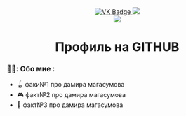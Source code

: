 <div id="badges" align="center">
<a href="https://vk.com/damir_mustang">
<img src ="http://img.shields.io/badge/VK-blue?style=for-the-badge&logo=VK&logoColor=white" alt="VK Badge"/>
</a>

<a href="https://mail.google.com/mail/u/0/#inbox">
<img src = "https://img.shields.io/badge/EMAIL-red?style=for-the-badge&logo=Gmail&logoColor=white"/>
</a>
</div>

<div id="viemprof" align="center" >
<img src="https://komarev.com/ghpvc/?username=Damir095&style=flat-square&color=blue" alt""/>
</div>

<div id="heythere" align="center">
<h1> Профиль на GITHUB </h1>
</div>

### 👨‍💻: Обо мне :

- 🪀 факи№1 про дамира магасумова
- 🎮 факт№2 про дамира магасумова
- 🎨 факт№3 про дамира магасумова

